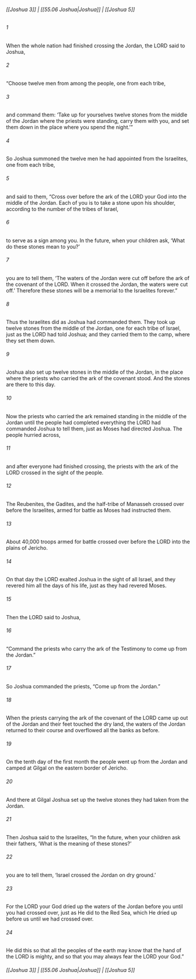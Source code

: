 
###### [[Joshua 3]] | [[55.06 Joshua|Joshua]] | [[Joshua 5]]

###### 1
When the whole nation had finished crossing the Jordan, the LORD said to Joshua,
###### 2
“Choose twelve men from among the people, one from each tribe,
###### 3
and command them: ‘Take up for yourselves twelve stones from the middle of the Jordan where the priests were standing, carry them with you, and set them down in the place where you spend the night.’”
###### 4
So Joshua summoned the twelve men he had appointed from the Israelites, one from each tribe,
###### 5
and said to them, “Cross over before the ark of the LORD your God into the middle of the Jordan. Each of you is to take a stone upon his shoulder, according to the number of the tribes of Israel,
###### 6
to serve as a sign among you. In the future, when your children ask, ‘What do these stones mean to you?’
###### 7
you are to tell them, ‘The waters of the Jordan were cut off before the ark of the covenant of the LORD. When it crossed the Jordan, the waters were cut off.’ Therefore these stones will be a memorial to the Israelites forever.”
###### 8
Thus the Israelites did as Joshua had commanded them. They took up twelve stones from the middle of the Jordan, one for each tribe of Israel, just as the LORD had told Joshua; and they carried them to the camp, where they set them down.
###### 9
Joshua also set up twelve stones in the middle of the Jordan, in the place where the priests who carried the ark of the covenant stood. And the stones are there to this day.
###### 10
Now the priests who carried the ark remained standing in the middle of the Jordan until the people had completed everything the LORD had commanded Joshua to tell them, just as Moses had directed Joshua. The people hurried across,
###### 11
and after everyone had finished crossing, the priests with the ark of the LORD crossed in the sight of the people.
###### 12
The Reubenites, the Gadites, and the half-tribe of Manasseh crossed over before the Israelites, armed for battle as Moses had instructed them.
###### 13
About 40,000 troops armed for battle crossed over before the LORD into the plains of Jericho.
###### 14
On that day the LORD exalted Joshua in the sight of all Israel, and they revered him all the days of his life, just as they had revered Moses.
###### 15
Then the LORD said to Joshua,
###### 16
“Command the priests who carry the ark of the Testimony to come up from the Jordan.”
###### 17
So Joshua commanded the priests, “Come up from the Jordan.”
###### 18
When the priests carrying the ark of the covenant of the LORD came up out of the Jordan and their feet touched the dry land, the waters of the Jordan returned to their course and overflowed all the banks as before.
###### 19
On the tenth day of the first month the people went up from the Jordan and camped at Gilgal on the eastern border of Jericho.
###### 20
And there at Gilgal Joshua set up the twelve stones they had taken from the Jordan.
###### 21
Then Joshua said to the Israelites, “In the future, when your children ask their fathers, ‘What is the meaning of these stones?’
###### 22
you are to tell them, ‘Israel crossed the Jordan on dry ground.’
###### 23
For the LORD your God dried up the waters of the Jordan before you until you had crossed over, just as He did to the Red Sea, which He dried up before us until we had crossed over.
###### 24
He did this so that all the peoples of the earth may know that the hand of the LORD is mighty, and so that you may always fear the LORD your God.”

###### [[Joshua 3]] | [[55.06 Joshua|Joshua]] | [[Joshua 5]]
